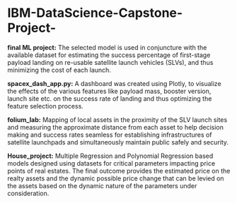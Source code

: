 # IBM-DataScience-Capstone-Project-
**final ML project:** 
The selected model is used in conjuncture with the available dataset for estimating the success percentage of first-stage payload landing on re-usable satellite launch vehicles (SLVs), and thus minimizing the cost of each launch.

**spacex_dash_app.py:**
A dashboard was created using Plotly, to visualize the effects of the various features like payload mass, booster version, launch site etc. on the success rate of landing and thus optimizing the feature selection process. 

**folium_lab:** Mapping of local assets in the proximity of the SLV launch sites and measuring the approximate distance from each asset to help decision making and success rates seamless for establishing infrastructures of satellite launchpads and simultaneously maintain public safely and security.

**House_project:** Multiple Regression and Polynomial Regression based models designed using datasets for critical parameters impacting price points of real estates. The final outcome provides the estimated price on the realty assets and the dynamic possible price change that can be levied on the assets based on the dynamic nature of the parameters under consideration. 
